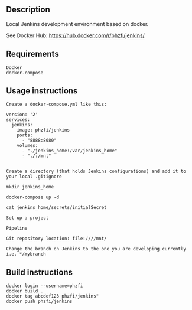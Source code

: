Description
-----------
Local Jenkins development environment based on docker.

See Docker Hub: https://hub.docker.com/r/phzfi/jenkins/

Requirements
------------
    Docker
    docker-compose

Usage instructions
------------------
    Create a docker-compose.yml like this:

    version: '2'
    services:
      jenkins:
        image: phzfi/jenkins
        ports: 
          - "8888:8080"
        volumes:
          - "./jenkins_home:/var/jenkins_home"
          - "./:/mnt"


    Create a directory (that holds Jenkins configurations) and add it to your local .gitignore

    mkdir jenkins_home

    docker-compose up -d

    cat jenkins_home/secrets/initialSecret

    Set up a project

    Pipeline

    Git repository location: file:////mnt/
    
    Change the branch on Jenkins to the one you are developing currently i.e. */mybranch

Build instructions
------------------

    docker login --username=phzfi
    docker build .
    docker tag abcdef123 phzfi/jenkins"
    docker push phzfi/jenkins
